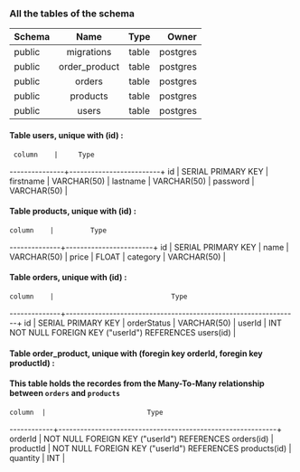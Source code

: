 
### All the tables of the schema
|    Schema |     Name      | Type  |  Owner    | 
|   :---    |    :----:     | :----: |     ---: |
|    public | migrations    | table  | postgres |
|    public | order_product | table  | postgres |
|    public | orders        | table  | postgres |
|    public | products      | table  | postgres |
|    public | users         | table  | postgres |

#### Table users, unique with (id) :

     column    |     Type          
---------------+-------------------------+
 id            | SERIAL PRIMARY KEY      |
 firstname     | VARCHAR(50)             |
 lastname      | VARCHAR(50)             |
 password      | VARCHAR(50)             |
 

#### Table products, unique with (id) :

    column    |         Type          
--------------+------------------------+
 id           | SERIAL PRIMARY KEY     |
 name         | VARCHAR(50)            |
 price        | FLOAT                  |
 category     | VARCHAR(50)            |


#### Table orders, unique with (id) :

    column    |                             Type          
--------------+----------------------------------------------------------------+
 id           | SERIAL PRIMARY KEY                                             |
 orderStatus  | VARCHAR(50)                                                    |
 userId       | INT NOT NULL FOREIGN KEY ("userId") REFERENCES users(id)       |



#### Table order_product, unique with (foregin key orderId, foregin key productId) :
#### This table holds the recordes from the Many-To-Many relationship between `orders` and `products`

    column  |                         Type          
------------+------------------------------------------------------------+
 orderId    | NOT NULL FOREIGN KEY ("userId") REFERENCES orders(id)      |                                  
 productId  | NOT NULL FOREIGN KEY ("userId") REFERENCES products(id)    |                                 
 quantity   | INT                                                        |


